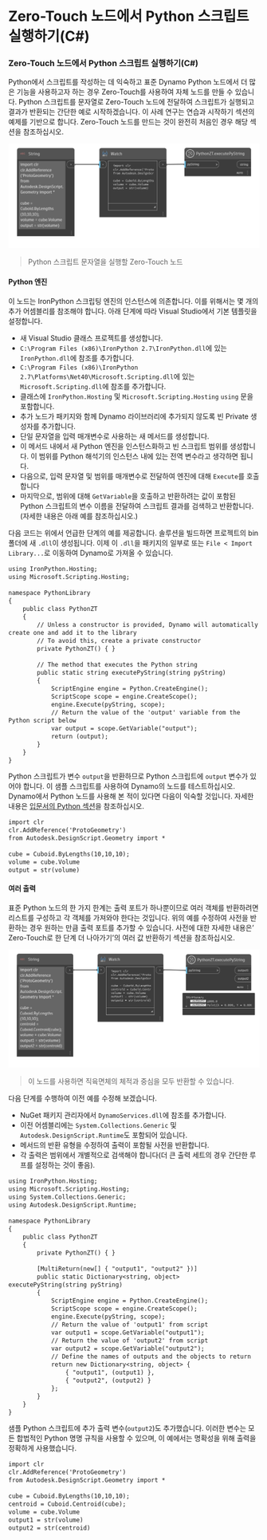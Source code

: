 # Zero-Touch 노드에서 Python 스크립트 실행하기(C#)

### Zero-Touch 노드에서 Python 스크립트 실행하기(C#) <a href="#executing-python-scripts-in-zero-touch-nodes-c" id="executing-python-scripts-in-zero-touch-nodes-c"></a>

Python에서 스크립트를 작성하는 데 익숙하고 표준 Dynamo Python 노드에서 더 많은 기능을 사용하고자 하는 경우 Zero-Touch를 사용하여 자체 노드를 만들 수 있습니다. Python 스크립트를 문자열로 Zero-Touch 노드에 전달하여 스크립트가 실행되고 결과가 반환되는 간단한 예로 시작하겠습니다. 이 사례 연구는 연습과 시작하기 섹션의 예제를 기반으로 합니다. Zero-Touch 노드를 만드는 것이 완전히 처음인 경우 해당 섹션을 참조하십시오.

![Python 스크립트 문자열을 실행할 Zero-Touch 노드](images/python-case-study.png)

> Python 스크립트 문자열을 실행할 Zero-Touch 노드

#### Python 엔진 <a href="#python-engine" id="python-engine"></a>

이 노드는 IronPython 스크립팅 엔진의 인스턴스에 의존합니다. 이를 위해서는 몇 개의 추가 어셈블리를 참조해야 합니다. 아래 단계에 따라 Visual Studio에서 기본 템플릿을 설정합니다.

* 새 Visual Studio 클래스 프로젝트를 생성합니다.
* `C:\Program Files (x86)\IronPython 2.7\IronPython.dll`에 있는 `IronPython.dll`에 참조를 추가합니다.
* `C:\Program Files (x86)\IronPython 2.7\Platforms\Net40\Microsoft.Scripting.dll`에 있는 `Microsoft.Scripting.dll`에 참조를 추가합니다.
* 클래스에 `IronPython.Hosting` 및 `Microsoft.Scripting.Hosting` `using` 문을 포함합니다.
* 추가 노드가 패키지와 함께 Dynamo 라이브러리에 추가되지 않도록 빈 Private 생성자를 추가합니다.
* 단일 문자열을 입력 매개변수로 사용하는 새 메서드를 생성합니다.
* 이 메서드 내에서 새 Python 엔진을 인스턴스화하고 빈 스크립트 범위를 생성합니다. 이 범위를 Python 해석기의 인스턴스 내에 있는 전역 변수라고 생각하면 됩니다.
* 다음으로, 입력 문자열 및 범위를 매개변수로 전달하여 엔진에 대해 `Execute`를 호출합니다
* 마지막으로, 범위에 대해 `GetVariable`을 호출하고 반환하려는 값이 포함된 Python 스크립트의 변수 이름을 전달하여 스크립트 결과를 검색하고 반환합니다. (자세한 내용은 아래 예를 참조하십시오.)

다음 코드는 위에서 언급한 단계의 예를 제공합니다. 솔루션을 빌드하면 프로젝트의 bin 폴더에 새 `.dll`이 생성됩니다. 이제 이 `.dll`을 패키지의 일부로 또는 `File < Import Library...`로 이동하여 Dynamo로 가져올 수 있습니다.

```
using IronPython.Hosting;
using Microsoft.Scripting.Hosting;

namespace PythonLibrary
{
    public class PythonZT
    {
        // Unless a constructor is provided, Dynamo will automatically create one and add it to the library
        // To avoid this, create a private constructor
        private PythonZT() { }

        // The method that executes the Python string
        public static string executePyString(string pyString)
        {
            ScriptEngine engine = Python.CreateEngine();
            ScriptScope scope = engine.CreateScope();
            engine.Execute(pyString, scope);
            // Return the value of the 'output' variable from the Python script below
            var output = scope.GetVariable("output");
            return (output);
        }
    }
}
```

Python 스크립트가 변수 `output`을 반환하므로 Python 스크립트에 `output` 변수가 있어야 합니다. 이 샘플 스크립트를 사용하여 Dynamo의 노드를 테스트하십시오. Dynamo에서 Python 노드를 사용해 본 적이 있다면 다음이 익숙할 것입니다. 자세한 내용은 [입문서의 Python 섹션](https://primer2.dynamobim.org/v/ko/8_coding_in_dynamo/8-3_python)을 참조하십시오.

```
import clr
clr.AddReference('ProtoGeometry')
from Autodesk.DesignScript.Geometry import *

cube = Cuboid.ByLengths(10,10,10);
volume = cube.Volume
output = str(volume)
```

#### 여러 출력 <a href="#multiple-outputs" id="multiple-outputs"></a>

표준 Python 노드의 한 가지 한계는 출력 포트가 하나뿐이므로 여러 객체를 반환하려면 리스트를 구성하고 각 객체를 가져와야 한다는 것입니다. 위의 예를 수정하여 사전을 반환하는 경우 원하는 만큼 출력 포트를 추가할 수 있습니다. 사전에 대한 자세한 내용은’ Zero-Touch로 한 단계 더 나아가기’의 여러 값 반환하기 섹션을 참조하십시오.

![이 노드를 사용하면 직육면체의 체적과 중심을 모두 반환할 수 있습니다.](images/python-multi-case-study.png)

> 이 노드를 사용하면 직육면체의 체적과 중심을 모두 반환할 수 있습니다.

다음 단계를 수행하여 이전 예를 수정해 보겠습니다.

* NuGet 패키지 관리자에서 `DynamoServices.dll`에 참조를 추가합니다.
* 이전 어셈블리에는 `System.Collections.Generic` 및 `Autodesk.DesignScript.Runtime`도 포함되어 있습니다.
* 메서드의 반환 유형을 수정하여 출력이 포함될 사전을 반환합니다.
* 각 출력은 범위에서 개별적으로 검색해야 합니다(더 큰 출력 세트의 경우 간단한 루프를 설정하는 것이 좋음).

```
using IronPython.Hosting;
using Microsoft.Scripting.Hosting;
using System.Collections.Generic;
using Autodesk.DesignScript.Runtime;

namespace PythonLibrary
{
    public class PythonZT
    {
        private PythonZT() { }

        [MultiReturn(new[] { "output1", "output2" })]
        public static Dictionary<string, object> executePyString(string pyString)
        {
            ScriptEngine engine = Python.CreateEngine();
            ScriptScope scope = engine.CreateScope();
            engine.Execute(pyString, scope);
            // Return the value of 'output1' from script
            var output1 = scope.GetVariable("output1");
            // Return the value of 'output2' from script
            var output2 = scope.GetVariable("output2");
            // Define the names of outputs and the objects to return
            return new Dictionary<string, object> {
                { "output1", (output1) },
                { "output2", (output2) }
            };
        }
    }
}
```

샘플 Python 스크립트에 추가 출력 변수(`output2`)도 추가했습니다. 이러한 변수는 모든 합법적인 Python 명명 규칙을 사용할 수 있으며, 이 예에서는 명확성을 위해 출력을 정확하게 사용했습니다.

```
import clr
clr.AddReference('ProtoGeometry')
from Autodesk.DesignScript.Geometry import *

cube = Cuboid.ByLengths(10,10,10);
centroid = Cuboid.Centroid(cube);
volume = cube.Volume
output1 = str(volume)
output2 = str(centroid)
```
